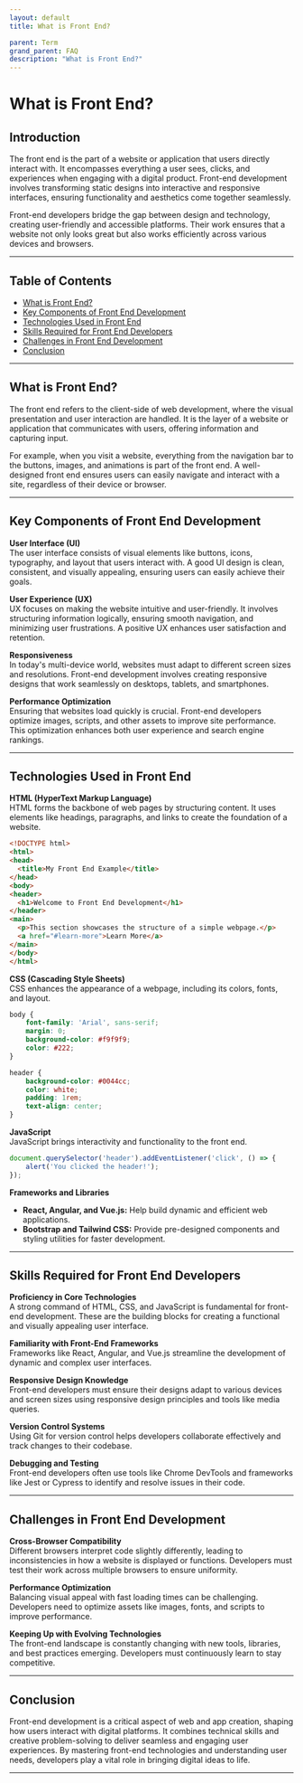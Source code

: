 ```yaml
---
layout: default
title: What is Front End?

parent: Term
grand_parent: FAQ
description: "What is Front End?"
---
```


# What is Front End?

## **Introduction**

The front end is the part of a website or application that users directly interact with. It encompasses everything a
user sees, clicks, and experiences when engaging with a digital product. Front-end development involves transforming
static designs into interactive and responsive interfaces, ensuring functionality and aesthetics come together
seamlessly.

Front-end developers bridge the gap between design and technology, creating user-friendly and accessible platforms.
Their work ensures that a website not only looks great but also works efficiently across various devices and browsers.

---

## **Table of Contents**

- [What is Front End?](#what-is-front-end)
- [Key Components of Front End Development](#key-components-of-front-end-development)
- [Technologies Used in Front End](#technologies-used-in-front-end)
- [Skills Required for Front End Developers](#skills-required-for-front-end-developers)
- [Challenges in Front End Development](#challenges-in-front-end-development)
- [Conclusion](#conclusion)

---

## **What is Front End?**

The front end refers to the client-side of web development, where the visual presentation and user interaction are
handled. It is the layer of a website or application that communicates with users, offering information and capturing
input.

For example, when you visit a website, everything from the navigation bar to the buttons, images, and animations is part
of the front end. A well-designed front end ensures users can easily navigate and interact with a site, regardless of
their device or browser.

---

## **Key Components of Front End Development**

**User Interface (UI)**  
The user interface consists of visual elements like buttons, icons, typography, and layout that users interact with. A
good UI design is clean, consistent, and visually appealing, ensuring users can easily achieve their goals.

**User Experience (UX)**  
UX focuses on making the website intuitive and user-friendly. It involves structuring information logically, ensuring
smooth navigation, and minimizing user frustrations. A positive UX enhances user satisfaction and retention.

**Responsiveness**  
In today's multi-device world, websites must adapt to different screen sizes and resolutions. Front-end development
involves creating responsive designs that work seamlessly on desktops, tablets, and smartphones.

**Performance Optimization**  
Ensuring that websites load quickly is crucial. Front-end developers optimize images, scripts, and other assets to
improve site performance. This optimization enhances both user experience and search engine rankings.

---

## **Technologies Used in Front End**

**HTML (HyperText Markup Language)**  
HTML forms the backbone of web pages by structuring content. It uses elements like headings, paragraphs, and links to
create the foundation of a website.

```html
<!DOCTYPE html>
<html>
<head>
  <title>My Front End Example</title>
</head>
<body>
<header>
  <h1>Welcome to Front End Development</h1>
</header>
<main>
  <p>This section showcases the structure of a simple webpage.</p>
  <a href="#learn-more">Learn More</a>
</main>
</body>
</html>
```

**CSS (Cascading Style Sheets)**  
CSS enhances the appearance of a webpage, including its colors, fonts, and layout.

```css
body {
    font-family: 'Arial', sans-serif;
    margin: 0;
    background-color: #f9f9f9;
    color: #222;
}

header {
    background-color: #0044cc;
    color: white;
    padding: 1rem;
    text-align: center;
}
```

**JavaScript**  
JavaScript brings interactivity and functionality to the front end.

```javascript
document.querySelector('header').addEventListener('click', () => {
	alert('You clicked the header!');
});
```

**Frameworks and Libraries**

- **React, Angular, and Vue.js:** Help build dynamic and efficient web applications.
- **Bootstrap and Tailwind CSS:** Provide pre-designed components and styling utilities for faster development.

---

## **Skills Required for Front End Developers**

**Proficiency in Core Technologies**  
A strong command of HTML, CSS, and JavaScript is fundamental for front-end development. These are the building blocks
for creating a functional and visually appealing user interface.

**Familiarity with Front-End Frameworks**  
Frameworks like React, Angular, and Vue.js streamline the development of dynamic and complex user interfaces.

**Responsive Design Knowledge**  
Front-end developers must ensure their designs adapt to various devices and screen sizes using responsive design
principles and tools like media queries.

**Version Control Systems**  
Using Git for version control helps developers collaborate effectively and track changes to their codebase.

**Debugging and Testing**  
Front-end developers often use tools like Chrome DevTools and frameworks like Jest or Cypress to identify and resolve
issues in their code.

---

## **Challenges in Front End Development**

**Cross-Browser Compatibility**  
Different browsers interpret code slightly differently, leading to inconsistencies in how a website is displayed or
functions. Developers must test their work across multiple browsers to ensure uniformity.

**Performance Optimization**  
Balancing visual appeal with fast loading times can be challenging. Developers need to optimize assets like images,
fonts, and scripts to improve performance.

**Keeping Up with Evolving Technologies**  
The front-end landscape is constantly changing with new tools, libraries, and best practices emerging. Developers must
continuously learn to stay competitive.

---

## **Conclusion**

Front-end development is a critical aspect of web and app creation, shaping how users interact with digital platforms.
It combines technical skills and creative problem-solving to deliver seamless and engaging user experiences. By
mastering front-end technologies and understanding user needs, developers play a vital role in bringing digital ideas to
life.

---  